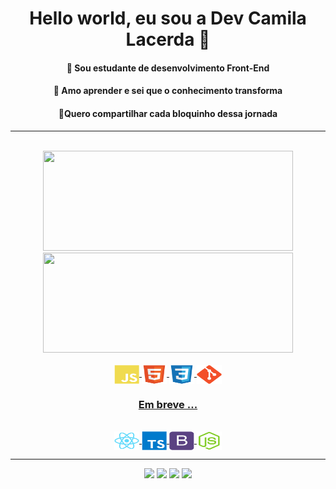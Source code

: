 <div align="center">
 
# Hello world, eu sou a Dev Camila Lacerda 🤗

#### 🌱 Sou estudante de desenvolvimento Front-End
#### 🧠 Amo aprender e sei que o conhecimento transforma
#### 🚀Quero compartilhar cada bloquinho dessa jornada
</div>

---

  <div align="center" style="display: inline_block" ><br>
  <a href="https://github.com/devcamila">
  <img height="160" width="400" src="https://github-readme-stats.vercel.app/api?username=devcamila&show_icons=true&theme=gruvbox&include_all_commits=true&count_private=true"/>
  <img height="160" width="400" src="https://github-readme-stats.vercel.app/api/top-langs/?username=devcamila&layout=compact&langs_count=7&theme=gruvbox"/>
  </div>

  <div  align="center" style="display: inline_block"><br>
  <img align="center" alt="Rafa-Js" height="30" width="40" src="https://raw.githubusercontent.com/devicons/devicon/master/icons/javascript/javascript-plain.svg">  
  <img align="center" alt="Rafa-HTML" height="30" width="40" src="https://raw.githubusercontent.com/devicons/devicon/master/icons/html5/html5-original.svg">
  <img align="center" alt="Rafa-CSS" height="30" width="40" src="https://raw.githubusercontent.com/devicons/devicon/master/icons/css3/css3-original.svg">
  <img align="center" alt="devcamila-git" height="30" width="40" src="https://raw.githubusercontent.com/devicons/devicon/master/icons/git/git-plain.svg"><br />
  <h3 lign="center">       Em breve ...    </h3> <br />
  <img align="center" alt="Rafa-React" height="30" width="40" src="https://raw.githubusercontent.com/devicons/devicon/master/icons/react/react-original.svg">
  <img align="center" alt="Rafa-Ts" height="30" width="40" src="https://raw.githubusercontent.com/devicons/devicon/master/icons/typescript/typescript-plain.svg">
  <img align="center" alt="devCamila-Boot" height="30" width="40" src="https://raw.githubusercontent.com/devicons/devicon/master/icons/bootstrap/bootstrap-plain.svg">
  <img align="center" alt="node" height="30" width="40" src="https://raw.githubusercontent.com/devicons/devicon/9f4f5cdb393299a81125eb5127929ea7bfe42889/icons/nodejs/nodejs-plain.svg">
  </div> 
  
 ---
  
  <div align="center">
 </a>
    <a href="https://twitter.com/lacerda_cah" target="_blank"><img src="https://img.shields.io/badge/Twitter-1DA1F2?style=for-the-badge&logo=twitter&logoColor=white" target="_blank"></a>
  <a href="https://instagram.com/camilacerda3" target="_blank"><img src="https://img.shields.io/badge/-Instagram-%23E4405F?style=for-the-badge&logo=instagram&logoColor=white" target="_blank"></a>
  <a href = "mailto:camilacerda3@gmail.com"><img src="https://img.shields.io/badge/-Gmail-%23333?style=for-the-badge&logo=gmail&logoColor=white" target="_blank"></a>
  <a href="https://www.linkedin.com/in/camila-lacerda/
" target="_blank"><img src="https://img.shields.io/badge/-LinkedIn-%230077B5?style=for-the-badge&logo=linkedin&logoColor=white" target="_blank"></a> 
  

  
  <div>
      
 

